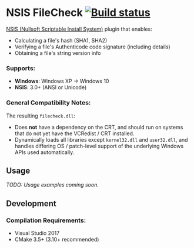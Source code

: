 # NSIS FileCheck [![Build status](https://ci.appveyor.com/api/projects/status/4swfw5dvud34520r/branch/master?svg=true)](https://ci.appveyor.com/project/past-due/nsisfilecheck/branch/master)
[NSIS (Nullsoft Scriptable Install System)](https://en.wikipedia.org/wiki/Nullsoft_Scriptable_Install_System) plugin that enables:
- Calculating a file's hash (SHA1, SHA2)
- Verifying a file's Authenticode code signature (including details)
- Obtaining a file's string version info

### Supports:
- **Windows**: Windows XP -> Windows 10
- **NSIS**: 3.0+ (ANSI or Unicode)

### General Compatibility Notes:
The resulting `filecheck.dll`:
- Does **not** have a dependency on the CRT, and should run on systems that do not yet have the VCRedist / CRT installed.
- Dynamically loads all libraries except `kernel32.dll` and `user32.dll`, and handles differing OS / patch-level support of the underlying Windows APIs used automatically.

## Usage

_TODO: Usage examples coming soon._

## Development

### Compilation Requirements:
- Visual Studio 2017
- CMake 3.5+ (3.10+ recommended)

